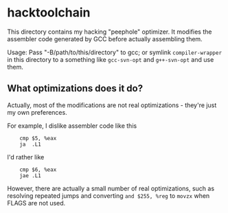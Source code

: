 # hacktoolchain

This directory contains my hacking "peephole" optimizer.  It modifies the assembler code generated by GCC before actually assembling them.

Usage: Pass "-B/path/to/this/directory" to gcc; or symlink `compiler-wrapper` in this directory to a something like `gcc-svn-opt` and `g++-svn-opt` and use them.

## What optimizations does it do?

Actually, most of the modifications are not real optimizations - they're just my own preferences.

For example, I dislike assembler code like this

```
    cmp $5, %eax
    ja  .L1
```

I'd rather like

```
    cmp $6, %eax
    jae .L1
```

However, there are actually a small number of real optimizations, such as resolving repeated jumps and converting `and $255, %reg` to `movzx` when FLAGS are not used.
